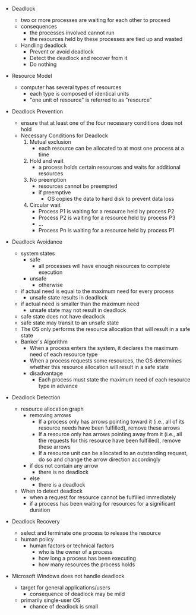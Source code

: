 - Deadlock
	- two or more processes are waiting for each other to proceed
	- consequences
		- the processes involved cannot run
		- the resources held by these processes are tied up and wasted
	- Handling deadlock
		- Prevent or avoid deadlock
		- Detect the deadlock and recover from it
		- Do nothing

- Resource Model
	- computer has several types of resources
		- each type is composed of identical units
		- "one unit of resource" is referred to as "resource"

- Deadlock Prevention
	- ensure that at least one of the four necessary conditions does not hold
	- Necessary Conditions for Deadlock
		1. Mutual exclusion
			- each resource can be allocated to at most one process at a time
		2. Hold and wait
			- a process holds certain resources and waits for additional resources
		3. No preemption
			- resources cannot be preempted
			- if preemptive
				- OS copies the data to hard disk to prevent data loss
		4. Circular wait
			- Process P1 is waiting for a resource held by process P2
			- Process P2 is waiting for a resource held by process P3
			- ...
			- Process Pn is waiting for a resource held by process P1
- Deadlock Avoidance
	- system states
		- safe
			- all processes will have enough resources to complete execution
		- unsafe
			- otherwise
	- if actual need is equal to the maximum need for every process
		- unsafe state results in deadlock
	- if actual need is smaller than the maximum need
		- unsafe state may not result in deadlock
	- safe state does not have deadlock
	- safe state may transit to an unsafe state
	- The OS only performs the resource allocation that will result in a safe state
	- Banker's Algorithm
		- When a process enters the system, it declares the maximum need of each resource type
		- When a process requests some resources, the OS determines whether this resource allocation will result in a safe state
		- disadvantage
			- Each process must state the maximum need of each resource type in advance
- Deadlock Detection
	- resource allocation graph
		- removing arrows
			- If a process only has arrows pointing toward it (i.e., all of its resource needs have been fulfilled), remove these arrows
			- If a resource only has arrows pointing away from it (i.e., all the requests for this resource have been fulfilled), remove these arrows
			- If a resource unit can be allocated to an outstanding request, do so and change the arrow direction accordingly
		- if dos not contain any arrow
			- there is no deadlock
		- else
			- there is a deadlock
	- When to detect deadlock
		- when a request for resource cannot be fulfilled immediately
		- if a process has been waiting for resources for a significant duration
- Deadlock Recovery
	- select and terminate one process to release the resource
	- human policy
		- human factors or technical factors
			- who is the owner of a process
			- how long a process has been executing
			- how many resources the process holds

- Microsoft Windows does not handle deadlock
	- target for general applications/users
		- consequence of deadlock may be mild
	- primarily single-user OS
		- chance of deadlock is small